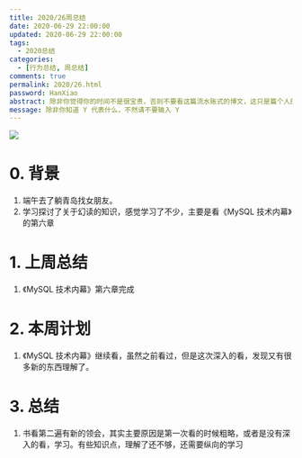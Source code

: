 ```yaml
---
title: 2020/26周总结
date: 2020-06-29 22:00:00
updated: 2020-06-29 22:00:00
tags:
  - 2020总结
categories: 
  - [行为总结, 周总结]
comments: true
permalink: 2020/26.html  
password: HanXiao
abstract: 除非你觉得你的时间不是很宝贵，否则不要看这篇流水账式的博文，这只是篇个人的工作的学习一个总结而已，没有包含任何的技术细节
message: 除非你知道 Y 代表什么，不然请不要输入 Y
---
```


![][0]  

# 0. 背景

1. 端午去了躺青岛找女朋友。
2. 学习探讨了关于幻读的知识，感觉学习了不少，主要是看《MySQL 技术内幕》的第六章

<!--more-->

# 1. 上周总结

1. 《MySQL 技术内幕》第六章完成

# 2. 本周计划

1. 《MySQL 技术内幕》继续看，虽然之前看过，但是这次深入的看，发现又有很多新的东西理解了。

# 3. 总结

1. 书看第二遍有新的领会，其实主要原因是第一次看的时候粗略，或者是没有深入的看，学习。有些知识点，理解了还不够，还需要纵向的学习

[0]: https://leran2deeplearnjavawebtech.oss-cn-beijing.aliyuncs.com/background/2020-06-29%E9%9A%90%E7%A7%98%E7%9A%84%E8%A7%92%E8%90%BD.jpg